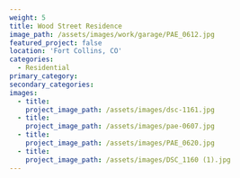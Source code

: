 ```yaml
---
weight: 5
title: Wood Street Residence
image_path: /assets/images/work/garage/PAE_0612.jpg
featured_project: false
location: 'Fort Collins, CO'
categories:
  - Residential
primary_category:
secondary_categories:
images:
  - title:
    project_image_path: /assets/images/dsc-1161.jpg
  - title:
    project_image_path: /assets/images/pae-0607.jpg
  - title:
    project_image_path: /assets/images/PAE_0620.jpg
  - title:
    project_image_path: /assets/images/DSC_1160 (1).jpg
---
```


